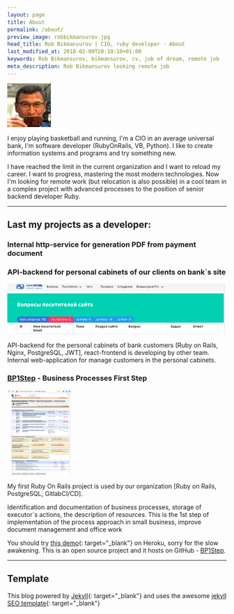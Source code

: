 ```yaml
---
layout: page
title: About
permalink: /about/
preview_image: robbikmansurov.jpg
head_title: Rob Bikmansurov | CIO, ruby developer - About
last_modified_at: 2018-02-09T20:10:10+01:00
keywords: Rob Bikmansurov, bikmansurov, cv, job of dream, remote job
meta_description: Rob Bikmansurov looking remote job
---
```


<img src="/images/robbikmansurov.jpg" alt="Rob Bikmansurov, CIO, ruby developer" class="about-photo" style="width: 100px;"/>

I enjoy playing basketball and running, I'm a CIO in an average universal bank, I'm software developer (RubyOnRails, VB, Python). I like to create information systems and programs and try something new.

I have reached the limit in the current organization and I want to reload my career. I want to progress, mastering the most modern technologies.
Now I'm looking for remote work (but relocation is also possible) in a cool team in a complex project with advanced processes to the position of senior backend developer Ruby.

---
## Last my projects as a developer:

### Internal http-service for generation PDF from payment document

### API-backend for personal cabinets of our clients on bank`s site

<img src="/images/cabinet-questions.png" alt="Rweb-application for manage customers in the personal cabinets" class="about-photo" style="width: 500px;"/>

API-backend for the personal cabinets of bank customers [Ruby on Rails, Nginx, PostgreSQL, JWT], react-frontend is developing by other team.
Internal web-application for manage customers in the personal cabinets.

### [BP1Step](/bp1step) - Business Processes First Step

<img src="/images/bp1step-to-execution.png" alt="BP1Step lists task, letters to execution" class="about-photo" style="width: 150px;"/>

My first Ruby On Rails project is used by our organization [Ruby on Rails, PostgreSQL, GitlabCI/CD].

Identification and documentation of business processes, storage of executor`s actions, the description of resources. This is the 1st step of implementation of the process approach in small business, improve document management and office work

You should try [this demo](http://bp1step.herokuapp.com/about){: target="_blank"} on Heroku, sorry for the slow awakening.
This is an open source project and it hosts on GitHub - [BP1Step](https://github.com/RobBikmansurov/bp1step).


---

## Template

This blog powered by [Jekyll](https://jekyllrb.com){: target="_blank"} and uses the awesome [jekyll SEO template](https://pawelurbanek.com/jekyll-seo-template){: target="_blank"}